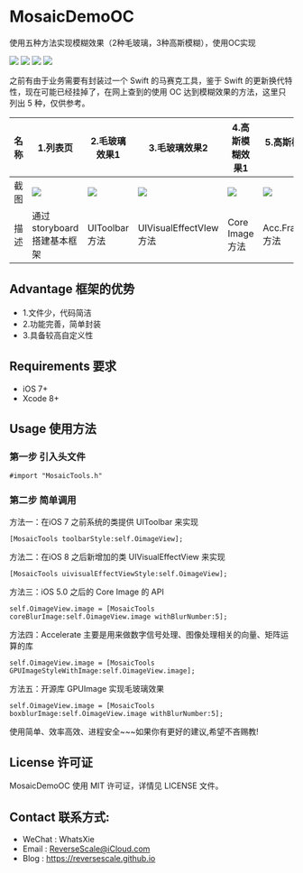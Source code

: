 # MosaicDemoOC
使用五种方法实现模糊效果（2种毛玻璃，3种高斯模糊），使用OC实现

![](https://img.shields.io/badge/platform-iOS-red.svg) 
![](https://img.shields.io/badge/language-Objective--C-orange.svg) 
![](https://img.shields.io/badge/download-7.6MB-brightgreen.svg)
![](https://img.shields.io/badge/license-MIT%20License-brightgreen.svg) 

之前有由于业务需要有封装过一个 Swift 的马赛克工具，鉴于 Swift 的更新换代特性，现在可能已经挂掉了，在网上查到的使用 OC 达到模糊效果的方法，这里只列出 5 种，仅供参考。

| 名称 |1.列表页 |2.毛玻璃效果1 |3.毛玻璃效果2 |4.高斯模糊效果1 |5.高斯模糊效果2 |6.高斯模糊效果3 |
| ------------- | ------------- | ------------- | ------------- | ------------- | ------------- | ------------- |
| 截图 | ![](http://og1yl0w9z.bkt.clouddn.com/17-8-25/83835618.jpg) | ![](http://og1yl0w9z.bkt.clouddn.com/17-8-25/55833246.jpg) | ![](http://og1yl0w9z.bkt.clouddn.com/17-8-25/91365725.jpg) | ![](http://og1yl0w9z.bkt.clouddn.com/17-8-25/71751101.jpg) | ![](http://og1yl0w9z.bkt.clouddn.com/17-8-25/63012432.jpg) | ![](http://og1yl0w9z.bkt.clouddn.com/17-8-25/26533758.jpg) |
| 描述 | 通过 storyboard 搭建基本框架 | UIToolbar方法 | UIVisualEffectVIew方法 | Core Image方法 | Acc.Framework方法 | GPUImage方法 |


## Advantage 框架的优势
* 1.文件少，代码简洁
* 2.功能完善，简单封装
* 3.具备较高自定义性


## Requirements 要求
* iOS 7+
* Xcode 8+


## Usage 使用方法
### 第一步 引入头文件
```
#import "MosaicTools.h"
```
### 第二步 简单调用
方法一：在iOS 7 之前系统的类提供 UIToolbar 来实现

```
[MosaicTools toolbarStyle:self.OimageView];
```

方法二：在iOS 8 之后新增加的类 UIVisualEffectView 来实现

```
[MosaicTools uivisualEffectViewStyle:self.OimageView];
```

方法三：iOS 5.0 之后的 Core Image 的 API

```
self.OimageView.image = [MosaicTools coreBlurImage:self.OimageView.image withBlurNumber:5];
```

方法四：Accelerate 主要是用来做数字信号处理、图像处理相关的向量、矩阵运算的库

```
self.OimageView.image = [MosaicTools GPUImageStyleWithImage:self.OimageView.image];
```

方法五：开源库 GPUImage 实现毛玻璃效果

```
self.OimageView.image = [MosaicTools boxblurImage:self.OimageView.image withBlurNumber:5];
```

使用简单、效率高效、进程安全~~~如果你有更好的建议,希望不吝赐教!


## License 许可证
MosaicDemoOC 使用 MIT 许可证，详情见 LICENSE 文件。


## Contact 联系方式:
* WeChat : WhatsXie
* Email : ReverseScale@iCloud.com
* Blog : https://reversescale.github.io
